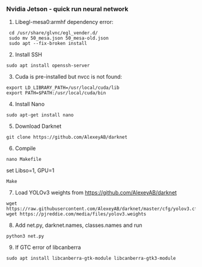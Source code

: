 ### Nvidia Jetson - quick run neural network
1. Libegl-mesa0:armhf dependency error:
  ```
   cd /usr/share/glvnc/egl_vender.d/
   sudo mv 50_mesa.json 50_mesa-old.json
   sudo apt --fix-broken install
  ```
2. Install SSH
```
sudo apt install openssh-server
```
3. Cuda is pre-installed but nvcc is not found:
```
export LD_LIBRARY_PATH=/usr/local/cuda/lib
export PATH=$PATH:/usr/local/cuda/bin
```
4. Install Nano
```
sudo apt-get install nano
```
5. Download Darknet
```
git clone https://github.com/AlexeyAB/darknet
```
6. Compile
```
nano Makefile
```
set Libso=1, GPU=1
```
Make
```
7. Load YOLOv3 weights from https://github.com/AlexeyAB/darknet 
```
wget https://raw.githubusercontent.com/AlexeyAB/darknet/master/cfg/yolov3.cfg
wget https://pjreddie.com/media/files/yolov3.weights
```
8. Add net.py, darknet.names, classes.names and run
```
python3 net.py
```
9. If GTC error of  libcanberra
```
sudo apt install libcanberra-gtk-module libcanberra-gtk3-module
```
